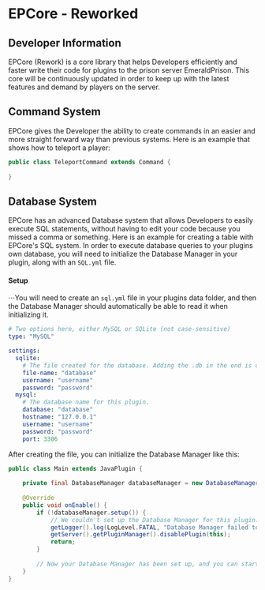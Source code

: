 # EPCore - Reworked

## Developer Information

EPCore (Rework) is a core library that helps Developers efficiently and faster write their code for plugins to the prison server EmeraldPrison. This core will be continuously updated in order to keep up with the latest features and demand by players on the server.

## Command System
EPCore gives the Developer the ability to create commands in an easier and more straight forward way than previous systems. Here is an example that shows how to teleport a player:

```java
public class TeleportCommand extends Command {
    
}
```

## Database System
EPCore has an advanced Database system that allows Developers to easily execute SQL statements, without having to edit your code because you missed a comma or something. Here is an example for creating a table with EPCore's SQL system. In order to execute database queries to your plugins own database, you will need to initialize the Database Manager in your plugin, along with an `SQL.yml` file.

#### Setup

⋅⋅⋅You will need to create an `sql.yml` file in your plugins data folder, and then the  Database Manager should automatically be able to read it when initializing it.
```yaml
# Two options here, either MySQL or SQLite (not case-sensitive)
type: "MySQL"

settings:
  sqlite:
    # The file created for the database. Adding the .db in the end is optional and doesn't really matter.
    file-name: "database"
    username: "username"
    password: "password"
  mysql:
    # The database name for this plugin.
    database: "database"
    hostname: "127.0.0.1"
    username: "username"
    password: "password"
    port: 3306
```

After creating the file, you can initialize the Database Manager like this:

```java
public class Main extends JavaPlugin {
    
    private final DatabaseManager databaseManager = new DatabaseManager(this); // this = your plugin main class
    
    @Override
    public void onEnable() {
        if (!databaseManager.setup()) {
            // We couldn't set up the Database Manager for this plugin.
            getLogger().log(LogLevel.FATAL, "Database Manager failed to set up for " + getPlugin().getName() + ", disabling...");
            getServer().getPluginManager().disablePlugin(this);
            return;
        }
        
        // Now your Database Manager has been set up, and you can start executing queries using it.
    }
}
```